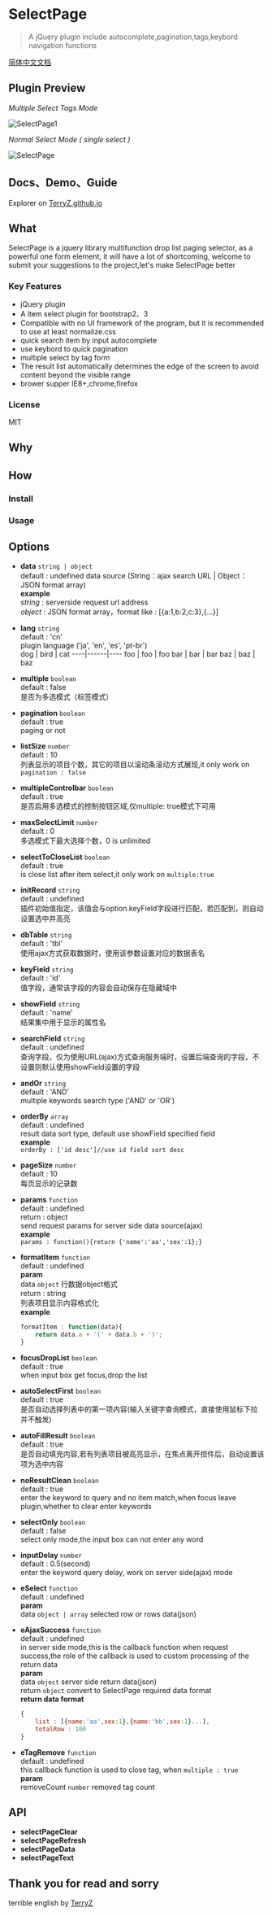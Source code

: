 # SelectPage

> A jQuery plugin include autocomplete,pagination,tags,keybord navigation functions

[简体中文文档](README-CN.md)

## Plugin Preview

*Multiple Select Tags Mode*

![SelectPage1](https://terryz.github.io/image/SelectPage1.png)

*Normal Select Mode ( single select )*

![SelectPage](https://terryz.github.io/image/SelectPage.png)

## Docs、Demo、Guide

Explorer on [TerryZ.github.io](https://TerryZ.github.io)


## What

SelectPage is a jquery library multifunction drop list paging selector, as a powerful one form element, it will have a lot of shortcoming, welcome to submit your suggestions to the project,let's make SelectPage better

### Key Features

<ul>
	<li>jQuery plugin</li>
	<li>A item select plugin for bootstrap2、3</li>
	<li>Compatible with no UI framework of the program, but it is recommended to use at least normalize.css</li>
	<li>quick search item by input autocomplete</li>
	<li>use keybord to quick pagination</li>
	<li>multiple select by tag form</li>
	<li>The result list automatically determines the edge of the screen to avoid content beyond the visible range</li>
	<li>brower supper IE8+,chrome,firefox</li>
</ul>

### License

MIT

## Why

## How

### Install
### Usage

## Options

- **data** `string | object`  
  default : undefined
  data source (String：ajax search URL | Object：JSON format array)  
  **example**  
  *string* : serverside request url address  
  *object* : JSON format array，format like : [{a:1,b:2,c:3},{...}]

- **lang** `string`  
  default : 'cn'  
  plugin language ('ja', 'en', 'es', 'pt-br')  
  dog | bird | cat
  ----|------|----
  foo | foo  | foo
  bar | bar  | bar
  baz | baz  | baz

- **multiple** `boolean`  
  default : false  
  是否为多选模式（标签模式）

- **pagination** `boolean`  
  default : true  
  paging or not

- **listSize** `number`  
  default : 10  
  列表显示的项目个数，其它的项目以滚动条滚动方式展现,it only work on `pagination : false`

- **multipleControlbar** `boolean`  
  default : true  
  是否启用多选模式的控制按钮区域,仅multiple: true模式下可用

- **maxSelectLimit** `number`  
  default : 0  
  多选模式下最大选择个数，0 is unlimited

- **selectToCloseList** `boolean`  
  default : true  
  is close list after item select,it only work on `multiple:true`

- **initRecord** `string`  
  default : undefined  
  插件初始值指定，该值会与option.keyField字段进行匹配，若匹配到，则自动设置选中并高亮

- **dbTable** `string`  
  default : 'tbl'  
  使用ajax方式获取数据时，使用该参数设置对应的数据表名

- **keyField** `string`  
  default : 'id'  
  值字段，通常该字段的内容会自动保存在隐藏域中

- **showField** `string`  
  default : 'name'  
  结果集中用于显示的属性名

- **searchField** `string`  
  default : undefined  
  查询字段，仅为使用URL(ajax)方式查询服务端时，设置后端查询的字段，不设置则默认使用showField设置的字段

- **andOr** `string`  
  default : 'AND'  
  multiple keywords search type ('AND' or 'OR')

- **orderBy** `array`  
  default : undefined  
  result data sort type, default use showField specified field  
  **example**  
  `orderBy : ['id desc']//use id field sort desc`

- **pageSize** `number`  
  default : 10  
  每页显示的记录数

- **params** `function`  
  default : undefined  
  return : object  
  send request params for server side data source(ajax)  
  **example**  
  `params : function(){return {'name':'aa','sex':1};}`

- **formatItem** `function`  
  default : undefined  
  **param**  
  data `object` 行数据object格式  
  return : string  
  列表项目显示内容格式化  
  **example**  
  ```js
  formatItem : function(data){
	  return data.a + '(' + data.b + ')';
  }
  ```


- **focusDropList** `boolean`  
  default : true  
  when input box get focus,drop the list

- **autoSelectFirst** `boolean`  
  default : true  
  是否自动选择列表中的第一项内容(输入关键字查询模式，直接使用鼠标下拉并不触发)

- **autoFillResult** `boolean`  
  default : true  
  是否自动填充内容,若有列表项目被高亮显示，在焦点离开控件后，自动设置该项为选中内容

- **noResultClean** `boolean`  
  default : true  
  enter the keyword to query and no item match,when focus leave plugin,whether to clear enter keywords

- **selectOnly** `boolean`  
  default : false  
  select only mode,the input box can not enter any word

- **inputDelay** `number`  
  default : 0.5(second)  
  enter the keyword query delay, work on server side(ajax) mode

- **eSelect** `function`  
  default : undefined  
  **param**  
  data `object | array` selected row or rows data(json)

- **eAjaxSuccess** `function`  
  default : undefined  
  in server side mode,this is the callback function when request success,the role of the callback is used to custom processing of the return  data  
  **param**  
  data `object` server side return data(json)  
  return `object` convert to SelectPage required data format  
  **return data format**  
  ```js
  {
	  list : [{name:'aa',sex:1},{name:'bb',sex:1}...],
	  totalRow : 100
  }
  ```

- **eTagRemove** `function`  
  default : undefined    
  this callback function is used to close tag, when `multiple : true`  
  **param**  
  removeCount `number` removed tag count

## API
- **selectPageClear**
- **selectPageRefresh**
- **selectPageData**
- **selectPageText**

## Thank you for read and sorry
terrible english by [TerryZ](https://github.com/TerryZ)